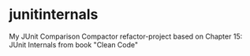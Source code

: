 junitinternals
==============

My JUnit Comparison Compactor refactor-project based on Chapter 15: JUnit Internals from book "Clean Code"
